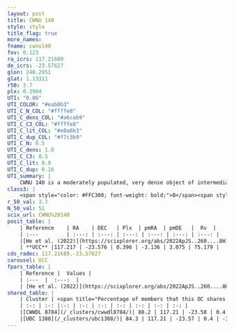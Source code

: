 ```yaml
---
layout: post
title: CWNU 140
style: style
title_flag: true
more_names: 
fname: cwnu140
fov: 0.123
ra_icrs: 117.21689
de_icrs: -23.57627
glon: 240.2951
glat: 1.13311
r50: 3.7
plx: 0.3964
UTI: "0.06"
UTI_COLOR: "#eab0b3"
UTI_C_N_COL: "#ffffe8"
UTI_C_dens_COL: "#a6cab9"
UTI_C_C3_COL: "#ffffe8"
UTI_C_lit_COL: "#e0a6b3"
UTI_C_dup_COL: "#f7c3b9"
UTI_C_N: 0.5
UTI_C_dens: 1.0
UTI_C_C3: 0.5
UTI_C_lit: 0.0
UTI_C_dup: 0.16
UTI_summary: |
    CWNU 140 is a moderately populated, very dense object of intermediate C3 quality. It was recently reported in the literature.<br><br><span style="color: #99180f; font-weight: bold;">Warning: </span>This is likely a duplicate object, which shares a large percentage of members with at least one previously reported entry.
class3: |
    <span style="color: #FFC300; font-weight: bold;">B</span><span style="color: #FFC300; font-weight: bold;">B</span>
r_50_val: 3.7
N_50_val: 51
scix_url: CWNU%20140
posit_table: |
    | Reference    | RA    | DEC   | Plx  | pmRA  | pmDE   |  Rv  |
    | :---         | :---: | :---: | :---: | :---: | :---: | :---: |
    |[He et al. (2022)](https://scixplorer.org/abs/2022ApJS..260....8H) | 117.205 | -23.575 | 0.4 | -3.17 | 3.06 | 76.4 |
    | **UCC** |117.217 | -23.576 | 0.396 | -3.136 | 3.075 | 75.179 | 
cds_radec: 117.21689,-23.57627
carousel: UCC
fpars_table: |
    | Reference |  Values |
    | :---  |  :---:  |
    | [He et al. (2022)](https://scixplorer.org/abs/2022ApJS..260....8H) | `AG=1.15, m-M=11.85, logAge=8.7, Z=0.034` |
shared_table: |
    | Cluster | <span title="Percentage of members that this OC shares with the ones listed">%</span>   | RA   | DEC   | Plx   | pmRA  | pmDE  | Rv | UTI |
    | :-: | :-: |:-: | :-: | :-: | :-: | :-: | :-: | :-: |
    |[CWWDL 8784](/_clusters/cwwdl8784/)| 88.2 | 117.21 | -23.58 | 0.4 | -3.12 | 3.07 | -- |0.08 |
    |[UBC 1388](/_clusters/ubc1388/)| 84.3 | 117.21 | -23.57 | 0.4 | -3.12 | 3.09 | -- |0.55 |
---
```

